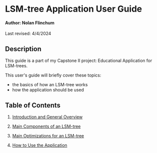# LSM-tree Application User Guide

#### Author: Nolan Flinchum

Last revised: 4/4/2024

## Description

This guide is a part of my Capstone II project: Educational Application for LSM-trees.

This user's guide will briefly cover these topics:

  - the basics of how an LSM-tree works
  - how the application should be used

## Table of Contents

1. [Introduction and General Overview](01_intro.md)

2. [Main Components of an LSM-tree](02_main_components.md)

3. [Main Optimizations for an LSM-tree](03_optimizations.md)

4. [How to Use the Application](04_application_guide.md)
   